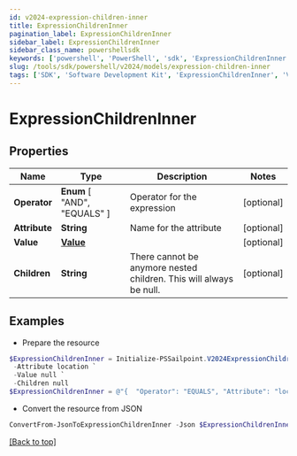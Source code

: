 ```yaml
---
id: v2024-expression-children-inner
title: ExpressionChildrenInner
pagination_label: ExpressionChildrenInner
sidebar_label: ExpressionChildrenInner
sidebar_class_name: powershellsdk
keywords: ['powershell', 'PowerShell', 'sdk', 'ExpressionChildrenInner', 'V2024ExpressionChildrenInner'] 
slug: /tools/sdk/powershell/v2024/models/expression-children-inner
tags: ['SDK', 'Software Development Kit', 'ExpressionChildrenInner', 'V2024ExpressionChildrenInner']
---
```



# ExpressionChildrenInner

## Properties

Name | Type | Description | Notes
------------ | ------------- | ------------- | -------------
**Operator** |  **Enum** [  "AND",    "EQUALS" ] | Operator for the expression | [optional] 
**Attribute** | **String** | Name for the attribute | [optional] 
**Value** | [**Value**](value) |  | [optional] 
**Children** | **String** | There cannot be anymore nested children. This will always be null. | [optional] 

## Examples

- Prepare the resource
```powershell
$ExpressionChildrenInner = Initialize-PSSailpoint.V2024ExpressionChildrenInner  -Operator EQUALS `
 -Attribute location `
 -Value null `
 -Children null
$ExpressionChildrenInner = @"{  "Operator": "EQUALS", "Attribute": "location", "Value": null, "Children": "null" }"@
```

- Convert the resource from JSON
```powershell
ConvertFrom-JsonToExpressionChildrenInner -Json $ExpressionChildrenInner
```


[[Back to top]](#) 

